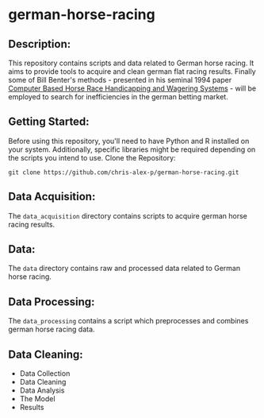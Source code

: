 # german-horse-racing

## Description:
This repository contains scripts and data related to German horse racing. It aims to provide tools to acquire and clean german flat racing results. Finally some of Bill Benter's methods - presented in his seminal 1994 paper [Computer Based Horse Race Handicapping and Wagering Systems](https://gwern.net/doc/statistics/decision/1994-benter.pdf) - will be employed to search for inefficiencies in the german betting market.

## Getting Started:
Before using this repository, you'll need to have Python and R installed on your system. Additionally, specific libraries might be required depending on the scripts you intend to use.
Clone the Repository:

```
git clone https://github.com/chris-alex-p/german-horse-racing.git
```

## Data Acquisition:
The `data_acquisition` directory contains scripts to acquire german horse racing results.

## Data:
The `data` directory contains raw and processed data related to German horse racing.

## Data Processing:
The `data_processing` contains a script which preprocesses and combines german horse racing data.

## Data Cleaning:


* Data Collection
* Data Cleaning
* Data Analysis
* The Model
* Results

